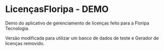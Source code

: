 # LicençasFloripa - DEMO
Demo do aplicativo de gerenciamento de licenças feito para a Floripa Tecnologia.

Versão modificada para utilizar um banco de dados de teste e Gerador de licenças removido.
